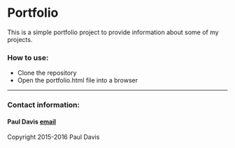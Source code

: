 # Portfolio

This is a simple portfolio project to provide information about some of
my projects.


### How to use:

- Clone the repository
- Open the portfolio.html file into a browser

***

### Contact information:

#### Paul Davis [email](mailto:paulandcindy@gmail.com)


Copyright 2015-2016 Paul Davis
